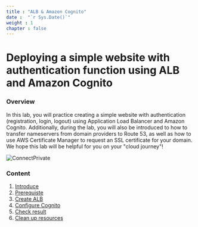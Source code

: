 ```yaml
---
title : "ALB & Amazon Cognito"
date :  "`r Sys.Date()`" 
weight : 1 
chapter : false
---
```

# Deploying a simple website with authentication function using ALB and Amazon Cognito

### Overview

 In this lab, you will practice creating a simple website with authentication (registration, login, logout) using Application Load Balancer and Amazon Cognito. Additionally, during the lab, you will also be introduced to how to transfer nameservers from domain providers to Route 53, as well as how to use AWS Certificate Manager to request an SSL certificate for your domain.
 We hope this lab will be helpful for you on your "cloud journey"!

![ConnectPrivate](/images/arc-log.png) 

### Content

 1. [Introduce](1-introduce/)
 2. [Prerequiste](2-Prerequiste/)
 3. [Create ALB](3-alb/)
 4. [Configure Cognito](4-cognito/)
 5. [Check result](5-Test/)
 6. [Clean up resources](6-cleanup/)
